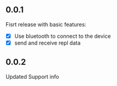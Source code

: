 ## 0.0.1

Fisrt release with basic features:
- [x] Use bluetooth to connect to the device
- [x] send and receive repl data

## 0.0.2

Updated Support info